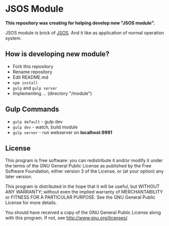 # JSOS Module

**This repository was creating for helping develop new "JSOS module".**

JSOS module is brick of [JSOS](https://github.com/Ermak-13/jsos).
And it like as application of normal operation system.

## How is developing new module?
* Fork this repository
* Rename repository
* Edit README.md
* `npm install`
* `gulp` and `gulp server`
* Implementing ... (directory "/module")

## Gulp Commands
* `gulp default` - gulp dev
* `gulp dev` - watch, build module
* `gulp server` - run webserver on **localhost:9991**

## License
This program is free software: you can redistribute it and/or modify
it under the terms of the GNU General Public License as published by
the Free Software Foundation, either version 3 of the License, or
(at your option) any later version.

This program is distributed in the hope that it will be useful,
but WITHOUT ANY WARRANTY; without even the implied warranty of
MERCHANTABILITY or FITNESS FOR A PARTICULAR PURPOSE.  See the
GNU General Public License for more details.

You should have received a copy of the GNU General Public License
along with this program.  If not, see <http://www.gnu.org/licenses/>.
